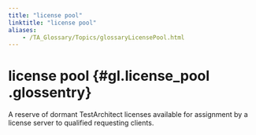 ```yaml
--- 
title: "license pool"
linktitle: "license pool"
aliases: 
    - /TA_Glossary/Topics/glossaryLicensePool.html
---
```

# license pool {#gl.license_pool .glossentry}

A reserve of dormant TestArchitect licenses available for assignment by a license server to qualified requesting clients.

